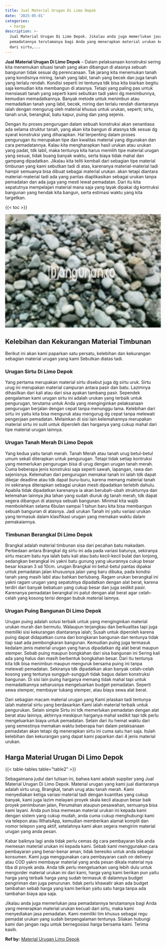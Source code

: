 ```yaml
---
title: Jual Material Urugan Di Limo Depok
date: '2025-05-01'
categories:
  - harga
description: >-
  Jual Material Urugan Di Limo Depok. Jikalau anda juga memerlukan jasa
  pemadatannya terutamanya bagi Anda yang menerapkan material urukan kecuali
  dari sirtu,...
---
```


**Jual Material Urugan Di Limo Depok** – Dalam pelaksanaan konstruksi sering kita menemukan situasi tanah yang akan dibangun di atasnya sebuah bangunan tidak sesuai dg perencanaan. Tak jarang kita menemukan tanah yang kondisinya miring, tanah yang labil, tanah yang becek dan juga tanah yang terlalu rendah. Kondisi seperti ini tentunya tdk bisa kita biarkan begitu saja kemudian kita membangun di atasnya. Tetapi yang paling pas untuk mensiasati tanah yang seperti kami sebutkan tadi yakni dg menimbunnya, kemudian memadatkannya. Banyak metode untuk menimbun atau memadatkan tanah yang labil, becek, miring dan terlalu rendah diantaranya ialah dengan mengurug oleh material khusus untuk urukan, seperti; sirtu, tanah uruk, berangkal, batu kapur, puing dan yang sejenis.

Dengan itu proses pengurugan dalam sebuah konstruksi akan senantiasa ada selama struktur tanah, yang akan kita bangun di atasnya tdk sesuai dg syarat konstruksi yang diharapkan. Hal terpenting dalam proses pengurugan itu merupakan tipe dan kwalitas material yang digunakan dan cara pemadatannya. Kalau kita mengharapkan hasil urukan atau urukan yang padat, tdk labil, maka tentunya kita harus memilih tipe material urugan yang sesuai, tidak buang banyak waktu, serta biaya tidak mahal dan gampang dipadatkan. Jikalau kita teliti kembali dari sebagian tipe material timbunan yang kami sebutkan tadi di atas, karenanya material-material tadi hampir semuanya bisa dibuat sebagai material urukan. akan tetapi diantara material-material tadi ada yang pantas diaplikasikan sebagai urukan tanpa pemadatan dan ada juga yang mesti lewat pemadatan. Dari itu kita sepatutnya mempelajari material mana saja yang layak dipakai dg kontruksi bangunan yang hendak kita bangun, serta estimasi waktu yang kita targetkan.

{{< toc >}}

![Jual Material Urugan Di Limo Depok](/images/jual-urugan-43.png)

## Kelebihan dan Kekurangan Material Timbunan

Berikut ini akan kami paparkan satu persatu, kelebihan dan kekurangan sebagian material urugan yang kami Sebutkan diatas tadi.

### Urugan Sirtu Di Limo Depok

Yang pertama merupakan material sirtu disebut juga dg sirtu uruk. Sirtu urug ini merupakan material campuran antara pasir dan batu. Lazimnya dihasilkan dari kali atau dari sisa ayakan tambang pasir. Sependek pengalaman kami urugan sirtu ini adalah urukan yang terbaik untuk pengurugan, terutama untuk Anda yang menginginkan pelaksanaan pengurugan berjalan dengan cepat tanpa menunggu lama. Kelebihan dari sirtu ini yaitu kita bisa menguruk atau mengurug dg cepat tanpa melewati pengerjaan pemadatan. Melainkan di sisi lain kelemahannya merupakan material sirtu ini sulit untuk diperoleh dan harganya yang cukup mahal dari tipe material urugan lainnya.

### Urugan Tanah Merah Di Limo Depok

Yang kedua yaitu tanah merah. Tanah Merah atau tanah urug betul-betul umum sekali diterapkan untuk pengurugan. Tetapi tidak setiap kontruksi yang memerlukan pengurugan bisa di urug dengan urugan tanah merah. Cuma beberapa jenis konstruksi saja seperti sawah, lapangan, rawa dan sejenisnya. Kelemahan dari pengurugan memakai tanah ini ialah tdk dapat dikejar deadline atau tdk dapat buru-buru, karena memang material tanah ini sekiranya diterapkan sebagai urukan mesti dipadatkan terlebih dahulu. Apabila tidak dipadatkan karenanya ia akan berubah-ubah strukturnya dan kelemahan lainnya jika lahan yang sudah diuruk dg tanah merah, tdk dapat segera dibangun di atasnya sebuah bangunan. Minimal kita wajib membolehkan selama 6bulan sampai 1 tahun baru kita bisa membangun sebuah bangunan di atasnya. Jadi urukan Tanah ini yaitu variasi urukan yang termasuk dalam klasifikasi urugan yang memakan waktu dalam pemakaiannya.

### Timbunan Berangkal Di Limo Depok

Brangkal adalah material timbunan sisa dari pecahan batu makadam. Perbedaan antara Brangkal dg sirtu ini ada pada variasi batunya, sekiranya sirtu macam batu nya ialah batu kali atau batu kecil-kecil bulat dan lonjong, sedangkan berangkal ini yakni batu gunung yang ukurannya cukup besar besar kisaran 3 sd 10cm. urugan Brangkal ini betul-betul pantas dipakai untuk pemadatan jalan khususnya jalan yang baru dibuka, pada kondisi tanah yang masih labil atau bahkan berlubang. Ragam urukan berangkal ini yakni ragam urugan yang sepatutnya dipadatkan dengan alat berat, karena terdiri dari banyak bebatuan yang cukup besar dan juga sedikit pasir. Karenanya pemadatan berangkal ini patut dengan alat berat agar celah-celah yang kosong terisi dengan bubuk material lainnya.

### Urugan Puing Bangunan Di Limo Depok

Urugan puing adalah solusi terbaik untuk yang menginginkan material urukan murah dan bermutu. Walaupun terjangkau dan berkualitas tapi juga memiliki sisi kekurangan diantaranya ialah; Susah untuk diperoleh karena puing dapat didapatkan cuma dari bongkaran bangunan dan tentunya tidak tiap saat ada pembongkaran bangunan. Kemudian puing juga termasuk kedalam jenis material urugan yang harus dipadatkan dg alat berat maupun stemper. Sebab puing maupun bongkahan dari sisa bangunan ini Sering kali ada yang halus dan masih berbentuk bongkahan besar. Dari itu tentunya kita tdk bisa menimbun maupun menguruk bersama puing ini tanpa melewati pemadatan. Sekiranya tdk dipadatkan akan banyak celah-celah kosong yang tentunya sungguh-sungguh tidak bagus dalam konstruksi bangunan. Di sisi lain puing harganya memang tidak mahal tapi untuk memadatkannya seharusnya mengeluarkan budget pemadatan. Seperti sewa stemper, membayar tukang stemper, atau biaya sewa alat berat.

Dari sebagian macam material urugan yang Kami jelaskan tadi tentunya ialah material sirtu yang berdasarkan Kami ialah material terbaik untuk pengurukan. Selain simple Sirtu ini tdk memerlukan pemadatan dengan alat berat atau lainnya, akhirnya meskipun harganya mahal sedikit tapi tdk perlu mengeluarkan biaya untuk pemadatan. Selain dari itu hemat waktu dari yang semestinya memakan waktu beberapa hari dalam pelaksanaan pemadatan akan tetapi dg menerapkan sirtu ini cuma satu hari saja. Itulah kelebihan dan kekurangan yang dapat kami paparkan dari 4 jenis material urukan.

## Harga Material Urugan Di Limo Depok

{{< table-tables table="table2" >}}

Sebagaimana judul dari tulisan ini, bahwa kami adalah supplier yang Jual Material Urugan Di Limo Depok. Material urugan yang kami jual diantaranya adalah sirtu urug, Brangkal, tanah urug atau tanah merah. Kami menyediakan ketiga variasi material tadi dengan kuantitas yang cukup banyak, kami juga lazim melayani proyek skala kecil ataupun besar baik proyek penimbunan jalan, Perumahan ataupun pesawahan, semuanya bisa kami layani. Anda pun bisa memesan material urukan ini kepada kami dengan sistem yang cukup mudah, anda cuma cukup menghubungi kami via telepon atau WhatsApp, kemudian memberikan alamat komplit dan nomor telepon yang aktif, setelahnya kami akan segera mengirim material urugan yang anda pesan.

Kabar baiknya lagi anda tidak perlu cemas dg cara pembayaran bila anda memesan material urukan ini kepada kami. Sebab kami menggunakan cara pembayaran yang benar-benar aman, tidak beresiko untuk anda sebagai konsumen. Kami juga menggunakan cara pembayaran cash on delivery atau COD yakni membayar material yang anda pesan dikala material nya tiba di proyek anda. Anda tdk perlu mengeluarkan uang lebih dulu untuk mengorder material urukan ini dari kami, harga yang kami berikan pun yaitu harga yang terbaik harga yang sudah termasuk di dalamnya budget pengiriman dan juga penurunan. tidak perlu khawatir akan ada budget tambahan sebab harga yang kami berikan yaitu satu harga tanpa ada tambahan biaya apa saja.

Jikalau anda juga memerlukan jasa pemadatannya terutamanya bagi Anda yang menerapkan material urukan kecuali dari sirtu, maka kami menyediakan jasa pemadatan. Kami memiliki tim khusus sebagai regu pemadat urukan yang sudah berpengalaman tentunya. Silakan hubungi kami dan jangan ragu untuk bernegosiasi harga bersama kami. Terima kasih.

**Ref by:** [Material Urugan Limo Depok](https://id.wikipedia.org/wiki/Material)
